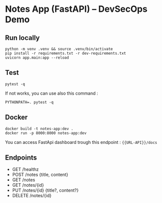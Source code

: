 # Notes App (FastAPI) – DevSecOps Demo

## Run locally
```
python -m venv .venv && source .venv/bin/activate
pip install -r requirements.txt -r dev-requirements.txt
uvicorn app.main:app --reload
```

## Test
```
pytest -q
```
If not works, you can use also this command : 
```
PYTHONPATH=. pytest -q
```

## Docker
```
docker build -t notes-app:dev .
docker run -p 8000:8000 notes-app:dev
```

You can access FastApi dashboard trough this endpoint : `{{URL-API}}/docs`

## Endpoints
- GET /healthz
- POST /notes {title, content}
- GET /notes
- GET /notes/{id}
- PUT /notes/{id} {title?, content?}
- DELETE /notes/{id}
